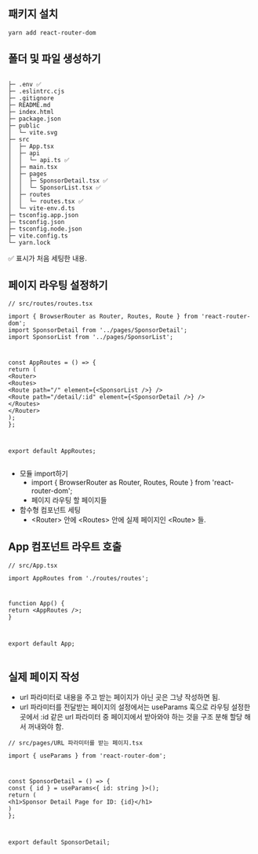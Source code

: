 <h2 data-ke-size="size26">패키지 설치</h2>
<pre id="code_1719472931302" class="html xml" data-ke-language="html" data-ke-type="codeblock"><code>yarn add react-router-dom</code></pre>
<h2 data-ke-size="size26">폴더 및 파일 생성하기</h2>
<pre id="code_1719489070109" class="html xml" data-ke-language="html" data-ke-type="codeblock"><code>  
├─&nbsp;.env ✅
├─&nbsp;.eslintrc.cjs
├─&nbsp;.gitignore
├─&nbsp;README.md
├─&nbsp;index.html
├─&nbsp;package.json
├─&nbsp;public
│&nbsp;&nbsp;└─&nbsp;vite.svg
├─&nbsp;src
│&nbsp;&nbsp;├─&nbsp;App.tsx
│&nbsp;&nbsp;├─&nbsp;api
│&nbsp;&nbsp;│&nbsp;&nbsp;└─&nbsp;api.ts ✅
│&nbsp;&nbsp;├─&nbsp;main.tsx
│&nbsp;&nbsp;├─&nbsp;pages
│&nbsp;&nbsp;│&nbsp;&nbsp;├─&nbsp;SponsorDetail.tsx ✅
│&nbsp;&nbsp;│&nbsp;&nbsp;└─&nbsp;SponsorList.tsx ✅
│&nbsp;&nbsp;├─&nbsp;routes
│&nbsp;&nbsp;│&nbsp;&nbsp;└─&nbsp;routes.tsx ✅
│&nbsp;&nbsp;└─&nbsp;vite-env.d.ts
├─&nbsp;tsconfig.app.json
├─&nbsp;tsconfig.json
├─&nbsp;tsconfig.node.json
├─&nbsp;vite.config.ts
└─&nbsp;yarn.lock</code></pre>
<p data-ke-size="size16">✅ 표시가 처음 세팅한 내용.</p>
<h2 data-ke-size="size26">페이지 라우팅 설정하기</h2>
<pre id="code_1719489160106" class="html xml" data-ke-language="html" data-ke-type="codeblock"><code>// src/routes/routes.tsx
<p>import { BrowserRouter as Router, Routes, Route } from 'react-router-dom';
import SponsorDetail from '../pages/SponsorDetail';
import SponsorList from '../pages/SponsorList';</p>
<p>const AppRoutes = () =&gt; {
return (
&lt;Router&gt;
&lt;Routes&gt;
&lt;Route path=&quot;/&quot; element={&lt;SponsorList /&gt;} /&gt;
&lt;Route path=&quot;/detail/:id&quot; element={&lt;SponsorDetail /&gt;} /&gt;
&lt;/Routes&gt;
&lt;/Router&gt;
);
};</p>
<p>export default AppRoutes;</code></pre></p>
<ul style="list-style-type: disc;" data-ke-list-type="disc">
<li>모듈 import하기
<ul style="list-style-type: disc;" data-ke-list-type="disc">
<li>import { BrowserRouter as Router, Routes, Route } from 'react-router-dom';</li>
<li>페이지 라우팅 할 페이지들</li>
</ul>
</li>
<li>함수형 컴포넌트 세팅
<ul style="list-style-type: disc;" data-ke-list-type="disc">
<li>&lt;Router&gt; 안에 &lt;Routes&gt; 안에 실제 페이지인 &lt;Route&gt; 들.</li>
</ul>
</li>
</ul>
<h2 data-ke-size="size26">App 컴포넌트 라우트 호출</h2>
<pre id="code_1719489324695" class="javascript" data-ke-language="javascript" data-ke-type="codeblock"><code>// src/App.tsx
<p>import AppRoutes from './routes/routes';</p>
<p>function App() {
return &lt;AppRoutes /&gt;;
}</p>
<p>export default App;</code></pre></p>
<h2 data-ke-size="size26">실제 페이지 작성</h2>
<ul style="list-style-type: disc;" data-ke-list-type="disc">
<li>url 파라미터로 내용을 주고 받는 페이지가 아닌 곳은 그냥 작성하면 됨.</li>
<li>url 파라미터를 전달받는 페이지의 설정에서는 useParams 훅으로 라우팅 설정한 곳에서 :id 같은 url 파라미터 중 페이지에서 받아와야 하는 것을 구조 분해 할당 해서 꺼내와야 함.</li>
</ul>
<pre id="code_1719489469778" class="javascript" data-ke-language="javascript" data-ke-type="codeblock"><code>// src/pages/URL 파라미터를 받는 페이지.tsx
<p>import { useParams } from 'react-router-dom';</p>
<p>const SponsorDetail = () =&gt; {
const { id } = useParams&lt;{ id: string }&gt;();
return (
&lt;h1&gt;Sponsor Detail Page for ID: {id}&lt;/h1&gt;
)
};</p>
<p>export default SponsorDetail;</code></pre></p>
<p data-ke-size="size16">&nbsp;</p>